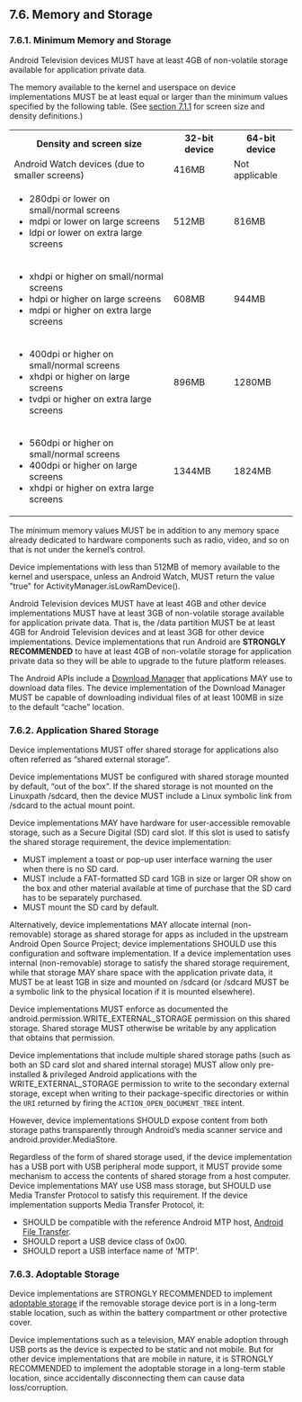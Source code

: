 ## 7.6\. Memory and Storage

### 7.6.1\. Minimum Memory and Storage

<div class="note">

Android Television devices MUST have at least 4GB of non-volatile storage
available for application private data.

</div>

The memory available to the kernel and userspace on device implementations MUST
be at least equal or larger than the minimum values specified by the following
table. (See [section 7.1.1](#7_1_1_screen_configuration) for screen size and
density definitions.)

<table>
 <tr>
    <th>Density and screen size</th>
    <th>32-bit device</th>
    <th>64-bit device</th>
 </tr>
 <tr>
    <td>Android Watch devices (due to smaller screens)</td>
    <td>416MB</td>
    <td>Not applicable</td>
 </tr>
 <tr>
    <td><ul>
    <li class="table_list">280dpi or lower on small/normal screens</li>
    <li class="table_list">mdpi or lower on large screens</li>
    <li class="table_list">ldpi or lower on extra large screens</li>
    </ul></td>
    <td>512MB</td>
    <td>816MB</td>
 </tr>
 <tr>
    <td><ul>
    <li class="table_list">xhdpi or higher on small/normal screens</li>
    <li class="table_list">hdpi or higher on large screens</li>
    <li class="table_list">mdpi or higher on extra large screens</li></ul></td>
    <td>608MB</td>
    <td>944MB</td>
 </tr>
 <tr>
    <td><ul>
    <li class="table_list">400dpi or higher on small/normal screens</li>
    <li class="table_list">xhdpi or higher on large screens</li>
     <li class="table_list">tvdpi or higher on extra large screens</li></ul></td>
    <td>896MB</td>
    <td>1280MB</td>
 </tr>
 <tr>
    <td><ul>
    <li class="table_list">560dpi or higher on small/normal screens</li>
    <li class="table_list">400dpi or higher on large screens</li>
    <li class="table_list">xhdpi or higher on extra large screens</li></ul></td>
    <td>1344MB</td>
    <td>1824MB</td>
 </tr>
</table>

The minimum memory values MUST be in addition to any memory space already
dedicated to hardware components such as radio, video, and so on that is not
under the kernel’s control.

Device implementations with less than 512MB of memory available to the kernel
and userspace, unless an Android Watch, MUST return the value "true" for
ActivityManager.isLowRamDevice().

Android Television devices MUST have at least 4GB and other device
implementations MUST have at least 3GB of non-volatile storage available for
application private data. That is, the /data partition MUST be at least 4GB for
Android Television devices and at least 3GB for other device implementations.
Device implementations that run Android are **STRONGLY RECOMMENDED** to have at
least 4GB of non-volatile storage for application private data so they will be
able to upgrade to the future platform releases.

The Android APIs include a [Download Manager](http://developer.android.com/reference/android/app/DownloadManager.html)
that applications MAY use to download data files. The device implementation of
the Download Manager MUST be capable of downloading individual files of at
least 100MB in size to the default “cache” location.

### 7.6.2\. Application Shared Storage

Device implementations MUST offer shared storage for applications also often
referred as “shared external storage”.

Device implementations MUST be configured with shared storage mounted by
default, “out of the box”. If the shared storage is not mounted on the
Linuxpath /sdcard, then the device MUST include a Linux symbolic link from
/sdcard to the actual mount point.

Device implementations MAY have hardware for user-accessible removable storage,
such as a Secure Digital (SD) card slot. If this slot is used to satisfy the
shared storage requirement, the device implementation:

*   MUST implement a toast or pop-up user interface warning the user when there
is no SD card.
*   MUST include a FAT-formatted SD card 1GB in size or larger OR show on the
box and other material available at time of purchase that the SD card has to be
separately purchased.
*   MUST mount the SD card by default.

Alternatively, device implementations MAY allocate internal (non-removable)
storage as shared storage for apps as included in the upstream Android Open
Source Project; device implementations SHOULD use this configuration and
software implementation. If a device implementation uses internal
(non-removable) storage to satisfy the shared storage requirement, while that
storage MAY share space with the application private data, it MUST be at least
1GB in size and mounted on /sdcard (or /sdcard MUST be a symbolic link to the
physical location if it is mounted elsewhere).

Device implementations MUST enforce as documented the
android.permission.WRITE_EXTERNAL_STORAGE permission on this shared storage.
Shared storage MUST otherwise be writable by any application that obtains that
permission.

Device implementations that include multiple shared storage paths (such as both
an SD card slot and shared internal storage) MUST allow only pre-installed &amp;
privileged Android applications with the WRITE_EXTERNAL_STORAGE permission to
write to the secondary external storage, except when writing to their
package-specific directories or within the `URI` returned by firing the
`ACTION_OPEN_DOCUMENT_TREE` intent.

However, device implementations SHOULD expose content from both storage paths
transparently through Android’s media scanner service and
android.provider.MediaStore.

Regardless of the form of shared storage used, if the device implementation has
a USB port with USB peripheral mode support, it MUST provide some mechanism to
access the contents of shared storage from a host computer. Device
implementations MAY use USB mass storage, but SHOULD use Media Transfer
Protocol to satisfy this requirement. If the device implementation supports
Media Transfer Protocol, it:

*   SHOULD be compatible with the reference Android MTP host,
[Android File Transfer](http://www.android.com/filetransfer).
*   SHOULD report a USB device class of 0x00.
*   SHOULD report a USB interface name of 'MTP'.

### 7.6.3\. Adoptable Storage

Device implementations are STRONGLY RECOMMENDED to implement
[adoptable storage](http://source.android.com/devices/storage/adoptable.html) if the
removable storage device port is in a long-term stable location, such as within
the battery compartment or other protective cover.

Device implementations such as a television, MAY enable adoption through USB
ports as the device is expected to be static and not mobile. But for other
device implementations that are mobile in nature, it is STRONGLY RECOMMENDED to
implement the adoptable storage in a long-term stable location, since
accidentally disconnecting them can cause data loss/corruption.
